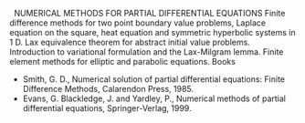 ---
---
 
NUMERICAL METHODS FOR PARTIAL DIFFERENTIAL EQUATIONS
Finite difference methods for two point boundary value problems, Laplace
equation on the square, heat equation and symmetric hyperbolic systems in 1 D.
Lax equivalence theorem for abstract initial value problems. Introduction to
variational formulation and the Lax-Milgram lemma. Finite element methods for
elliptic and parabolic equations.
Books

* Smith, G. D., Numerical solution of partial differential equations: Finite
  Difference Methods, Calarendon Press, 1985.
* Evans, G. Blackledge, J. and Yardley, P., Numerical methods of partial
  differential equations, Springer-Verlag, 1999.
   

